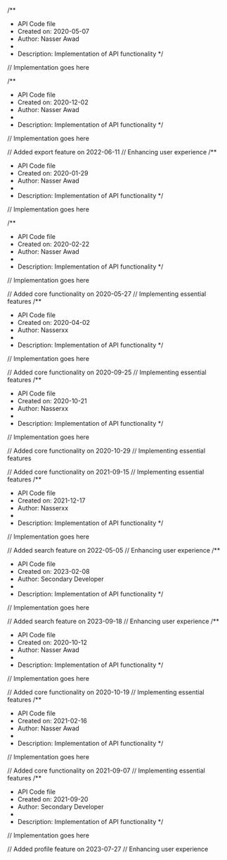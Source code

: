 /**
 * API Code file
 * Created on: 2020-05-07
 * Author: Nasser Awad
 *
 * Description: Implementation of API functionality
 */
 
// Implementation goes here

/**
 * API Code file
 * Created on: 2020-12-02
 * Author: Nasser Awad
 *
 * Description: Implementation of API functionality
 */
 
// Implementation goes here


// Added export feature on 2022-06-11
// Enhancing user experience
/**
 * API Code file
 * Created on: 2020-01-29
 * Author: Nasser Awad
 *
 * Description: Implementation of API functionality
 */
 
// Implementation goes here

/**
 * API Code file
 * Created on: 2020-02-22
 * Author: Nasser Awad
 *
 * Description: Implementation of API functionality
 */
 
// Implementation goes here


// Added core functionality on 2020-05-27
// Implementing essential features
/**
 * API Code file
 * Created on: 2020-04-02
 * Author: Nasserxx
 *
 * Description: Implementation of API functionality
 */
 
// Implementation goes here


// Added core functionality on 2020-09-25
// Implementing essential features
/**
 * API Code file
 * Created on: 2020-10-21
 * Author: Nasserxx
 *
 * Description: Implementation of API functionality
 */
 
// Implementation goes here


// Added core functionality on 2020-10-29
// Implementing essential features

// Added core functionality on 2021-09-15
// Implementing essential features
/**
 * API Code file
 * Created on: 2021-12-17
 * Author: Nasserxx
 *
 * Description: Implementation of API functionality
 */
 
// Implementation goes here


// Added search feature on 2022-05-05
// Enhancing user experience
/**
 * API Code file
 * Created on: 2023-02-08
 * Author: Secondary Developer
 *
 * Description: Implementation of API functionality
 */
 
// Implementation goes here


// Added search feature on 2023-09-18
// Enhancing user experience
/**
 * API Code file
 * Created on: 2020-10-12
 * Author: Nasser Awad
 *
 * Description: Implementation of API functionality
 */
 
// Implementation goes here


// Added core functionality on 2020-10-19
// Implementing essential features
/**
 * API Code file
 * Created on: 2021-02-16
 * Author: Nasser Awad
 *
 * Description: Implementation of API functionality
 */
 
// Implementation goes here


// Added core functionality on 2021-09-07
// Implementing essential features
/**
 * API Code file
 * Created on: 2021-09-20
 * Author: Secondary Developer
 *
 * Description: Implementation of API functionality
 */
 
// Implementation goes here


// Added profile feature on 2023-07-27
// Enhancing user experience
